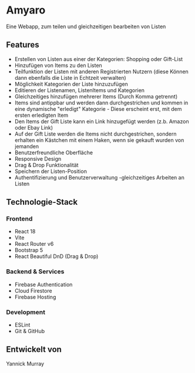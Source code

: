 # Amyaro

Eine Webapp, zum teilen und gleichzeitigen bearbeiten von Listen

## Features

- Erstellen von Listen aus einer der Kategorien: Shopping oder Gift-List
- Hinzufügen von Items zu den Listen
- Teilfunktion der Listen mit anderen Registrierten Nutzern (diese Können dann ebenfalls die Liste in Echtzeit verwalten)
- Möglichkeit Kategorien der Liste hinzuzufügen
- Editieren der Listenamen, ListenItems und Kategorien
- Gleichzeitiges hinzufügen mehrerer Items (Durch Komma getrennt)
- Items sind antippbar und werden dann durchgestrichen und kommen in eine dynamische "erledigt" Kategorie - Diese erscheint erst, mit dem ersten erledigten Item
- Den Items der Gift Liste kann ein Link hinzugefügt werden (z.b. Amazon oder Ebay Link)
- Auf der Gift Liste werden die Items nicht durchgestrichen, sondern erhalten ein Kästchen mit einem Haken, wenn sie gekauft wurden von jemanden
- Benutzerfreundliche Oberfläche
- Responsive Design
- Drag & Drop Funktionalität
- Speichern der Listen-Position
- Authentifizierung und Benutzerverwaltung
-gleichzeitiges Arbeiten an Listen


## Technologie-Stack

### Frontend
- React 18
- Vite
- React Router v6
- Bootstrap 5
- React Beautiful DnD (Drag & Drop)

### Backend & Services
- Firebase Authentication
- Cloud Firestore
- Firebase Hosting

### Development
- ESLint
- Git & GitHub
## Entwickelt von

Yannick Murray
